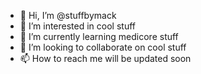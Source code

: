 - 👋 Hi, I’m @stuffbymack
- 👀 I’m interested in cool stuff
- 🌱 I’m currently learning medicore stuff
- 💞️ I’m looking to collaborate on cool stuff
- 📫 How to reach me will be updated soon

<!---
stuffbymack/stuffbymack is a ✨ special ✨ repository because its `README.md` (this file) appears on your GitHub profile.
You can click the Preview link to take a look at your changes.
--->
